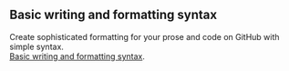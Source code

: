 ## Basic writing and formatting syntax

Create sophisticated formatting for your prose and code on GitHub with simple syntax.  
[Basic writing and formatting syntax](https://docs.github.com/en/free-pro-team@latest/github/writing-on-github/basic-writing-and-formatting-syntax#section-links).